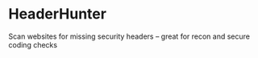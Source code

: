 # HeaderHunter
Scan websites for missing security headers – great for recon and secure coding checks
